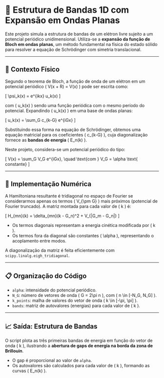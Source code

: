 # 🧮 Estrutura de Bandas 1D com Expansão em Ondas Planas

Este projeto simula a estrutura de bandas de um elétron livre sujeito a um potencial periódico unidimensional. Utiliza-se a **expansão da função de Bloch em ondas planas**, um método fundamental na física do estado sólido para resolver a equação de Schrödinger com simetria translacional.

---

## 🧠 Contexto Físico

Segundo o teorema de Bloch, a função de onda de um elétron em um potencial periódico \( V(x + R) = V(x) \) pode ser escrita como:

\[
\psi_k(x) = e^{ikx} u_k(x)
\]

com \( u_k(x) \) sendo uma função periódica com o mesmo período do potencial. Expandindo \( u_k(x) \) em uma base de ondas planas:

\[
u_k(x) = \sum_G c_{k-G} e^{iGx}
\]

Substituindo essa forma na equação de Schrödinger, obtemos uma equação matricial para os coeficientes \( c_{k-G} \), cuja diagonalização fornece as **bandas de energia** \( E_n(k) \).

Neste projeto, considera-se um potencial periódico do tipo:

\[
V(x) = \sum_G V_G e^{iGx}, \quad \text{com } V_G = \alpha \text{ constante}
\]

---

## 🧪 Implementação Numérica

A Hamiltoniana resultante é tridiagonal no espaço de Fourier se considerarmos apenas os termos \( V_{\pm G} \) mais próximos (potencial de Fourier truncado). A matriz montada para cada valor de \( k \) é:

\[
H_{mn}(k) = \delta_{mn}(k - G_n)^2 + V_{|G_m - G_n|}
\]

- Os termos diagonais representam a energia cinética modificada por \( k \).
- Os termos fora da diagonal são constantes \( \alpha \), representando o acoplamento entre modos.

A diagonalização da matriz é feita eficientemente com `scipy.linalg.eigh_tridiagonal`.

---

## 📋 Organização do Código

- `alpha`: intensidade do potencial periódico.
- `N_G`: número de vetores de onda \( G = 2\pi n \), com \( n \in [-N_G, N_G] \).
- `k_points`: malha de valores do vetor de onda \( k \in [-\pi, \pi] \).
- `bands`: matriz de autovalores (energias) para cada valor de \( k \).

---

## 📈 Saída: Estrutura de Bandas

O script plota as três primeiras bandas de energia em função do vetor de onda \( k \), ilustrando a **abertura de gaps de energia na borda da zona de Brillouin**.

- O gap é proporcional ao valor de `alpha`.
- Os autovalores são calculados para cada valor de \( k \), formando as curvas \( E_n(k) \).


